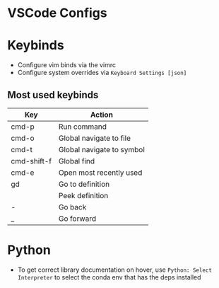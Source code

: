 # VSCode Configs

# Keybinds
* Configure vim binds via the vimrc
* Configure system overrides via `Keyboard Settings [json]`

## Most used keybinds
|Key|Action|
|---|------|
|cmd-p| Run command |
|cmd-o| Global navigate to file |
|cmd-t| Global navigate to symbol |
|cmd-shift-f| Global find |
|cmd-e| Open most recently used |
|gd | Go to definition |
|   | Peek definition |
|-| Go back |
|_| Go forward |

# Python
* To get correct library documentation on hover, use `Python: Select Interpreter` to select the conda env that has the deps installed
